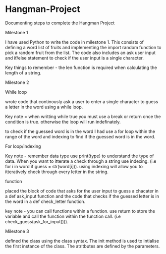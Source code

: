 # Hangman-Project
Documenting steps to complete the Hangman Project

Milestone 1 

I have used Python to write the code in milestone 1. This consists of defining a word list of fruits and implementing the import random function to pick a random fruit from the list. The code also includes an ask user input and if/else statement to check if the user input is a single character.

Key things to remember - the len function is required when calculating the length of a string.

Milestone 2

While loop

wrote code that continously ask a user to enter a single character to guess a letter in the word using a while loop. 

Key note = when writting while true you must use a break or return once the condition is true. otherwise the loop will run indefinately.

to check if the guessed word is in the word I had use a for loop within the range of the word and indexing to find if the guessed word is in the word.

For loop/indexing

Key note - remember data type use print(type) to understand the type of data. When you want to itterate a check through a string use indexing. (i.e for i in word if guess = str(word[i])). using indexing will allow you to itteratively check through every letter in the string. 


function

placed the block of code that asks for the user input to guess a chacater in a def ask_input function and the code that checks if the guessed letter is in the word in a def check_letter function.

key note - you can call functions within a function. use return to store the variable and call the function within the function call. (i.e check_guess(ask_for_input())). 

Milestone 3

defined the class using the class syntax. The init method is used to intialise the first instance of the class. The atritbutes are defined by the parameters.

